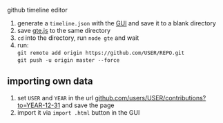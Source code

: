 github timeline editor

1. generate a `timeline.json` with the [GUI](https://r1vn.github.io/gte) and save it to a blank directory
2. save [gte.js](https://raw.githubusercontent.com/r1vn/gte/master/gte.js) to the same directory
3. `cd` into the directory, run `node gte` and wait
4. run: <br>
   `git remote add origin https://github.com/USER/REPO.git` <br>
   `git push -u origin master --force`
   

## importing own data

1. set `USER` and `YEAR` in the url [github.com/users/USER/contributions?to=YEAR-12-31](https://github.com/users/USERNAME/contributions?to=YEAR-12-31) and save the page
2. import it via `import .html` button in the GUI